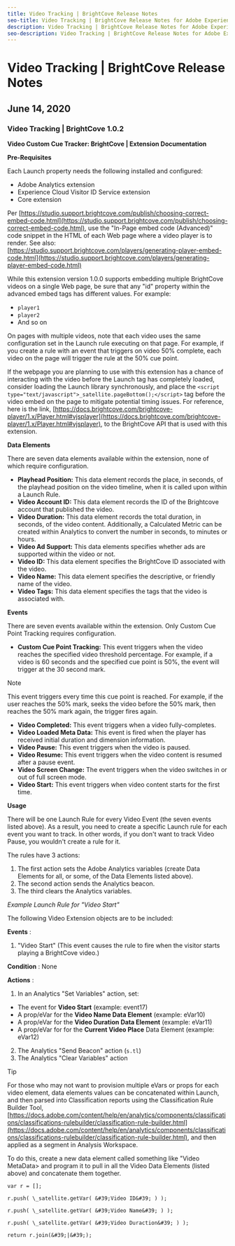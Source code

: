 ```yaml
---
title: Video Tracking | BrightCove Release Notes
seo-title: Video Tracking | BrightCove Release Notes for Adobe Experience Platform Launch
description: Video Tracking | BrightCove Release Notes for Adobe Experience Platform Launch
seo-description: Video Tracking | BrightCove Release Notes for Adobe Experience Platform Launch
---
```


# Video Tracking | BrightCove Release Notes

## June 14, 2020

### Video Tracking | BrightCove  1.0.2

**Video Custom Cue Tracker: BrightCove | Extension Documentation**

**Pre-Requisites**

Each Launch property needs the following installed and configured:

* Adobe Analytics extension
* Experience Cloud Visitor ID Service extension
* Core extension

Per [https://studio.support.brightcove.com/publish/choosing-correct-embed-code.html](https://studio.support.brightcove.com/publish/choosing-correct-embed-code.html), use the "In-Page embed code (Advanced)" code snippet in the HTML of each Web page where a video player is to render. See also: [https://studio.support.brightcove.com/players/generating-player-embed-code.html](https://studio.support.brightcove.com/players/generating-player-embed-code.html)

While this extension version 1.0.0 supports embedding multiple BrightCove videos on a single Web page, be sure that any "id" property within the advanced embed tags has different values. For example:

* `player1`
* `player2` 
* And so on

On pages with multiple videos, note that each video uses the same configuration set in the Launch rule executing on that page. For example, if you create a rule with an event that triggers on video 50% complete, each video on the page will trigger the rule at the 50% cue point.

If the webpage you are planning to use with this extension has a chance of interacting with the video before the Launch tag has completely loaded, consider loading the Launch library synchronously, and place the `<script type="text/javascript">_satellite.pageBottom();</script>` tag before the video embed on the page to mitigate potential timing issues. For reference, here is the link, [https://docs.brightcove.com/brightcove-player/1.x/Player.html#vjsplayer](https://docs.brightcove.com/brightcove-player/1.x/Player.html#vjsplayer), to the BrightCove API that is used with this extension.

**Data Elements**

There are seven data elements available within the extension, none of which require configuration.

* **Playhead Position:** This data element records the place, in seconds, of the playhead position on the video timeline, when it is called upon within a Launch Rule.
* **Video Account ID:** This data element records the ID of the Brightcove account that published the video.
* **Video Duration:** This data element records the total duration, in seconds, of the video content. Additionally, a Calculated Metric can be created within Analytics to convert the number in seconds, to minutes or hours.
* **Video Ad Support:** This data elements specifies whether ads are supported within the video or not.
* **Video ID:** This data element specifies the BrightCove ID associated with the video.
* **Video Name:** This data element specifies the descriptive, or friendly name of the video.
* **Video Tags:** This data element specifies the tags that the video is associated with.

**Events**

There are seven events available within the extension. Only Custom Cue Point Tracking requires configuration.

* **Custom Cue Point Tracking:** This event triggers when the video reaches the specified video threshold percentage. For example, if a video is 60 seconds and the specified cue point is 50%, the event will trigger at the 30 second mark.
> [!NOTE]
>
> This event triggers every time this cue point is reached. For example, if the user reaches the 50% mark, seeks the video before the 50% mark, then reaches the 50% mark again, the trigger fires again.

* **Video Completed:** This event triggers when a video fully-completes.
* **Video Loaded Meta Data:** This event is fired when the player has received initial duration and dimension information.
* **Video Pause:** This event triggers when the video is paused.
* **Video Resume:** This event triggers when the video content is resumed after a pause event.
* **Video Screen Change:** The event triggers when the video switches in or out of full screen mode.
* **Video Start:** This event triggers when video content starts for the first time.

**Usage**

There will be one Launch Rule for every Video Event (the seven events listed above). As a result, you need to create a specific Launch rule for each event you want to track. In other words, if you don't want to track Video Pause, you wouldn't create a rule for it.

The rules have 3 actions:

1. The first action sets the Adobe Analytics variables (create Data Elements for all, or some, of the Data Elements listed above).
2. The second action sends the Analytics beacon.
3. The third clears the Analytics variables.

_Example Launch Rule for "Video Start"_

The following Video Extension objects are to be included:

**Events** :

1. "Video Start" (This event causes the rule to fire when the visitor starts playing a BrightCove video.)

**Condition** : None

**Actions** :

1. In an Analytics "Set Variables" action, set:
  * The event for **Video Start** (example: event17)
  * A prop/eVar for the **Video Name Data Element** (example: eVar10)
  * A prop/eVar for the **Video Duration Data Element** (example: eVar11)
  * A prop/eVar for for the **Current Video Place** Data Element (example: eVar12)
2. The Analytics "Send Beacon" action (`s.tl`)
3. The Analytics "Clear Variables" action

> [!TIP]
> For those who may not want to provision multiple eVars or props for each video element, data elements values can be concatenated within Launch, and then parsed into Classification reports using the Classification Rule Builder Tool, [https://docs.adobe.com/content/help/en/analytics/components/classifications/classifications-rulebuilder/classification-rule-builder.html](https://docs.adobe.com/content/help/en/analytics/components/classifications/classifications-rulebuilder/classification-rule-builder.html), and then applied as a segment in Analysis Workspace.
>
> To do this, create a new data element called something like "Video MetaData> and program it to pull in all the Video Data Elements (listed above) and concatenate them together.

```
var r = [];

r.push( \_satellite.getVar( &#39;Video ID&#39; ) );

r.push( \_satellite.getVar( &#39;Video Name&#39; ) );

r.push( \_satellite.getVar( &#39;Video Duraction&#39; ) );

return r.join(&#39;|&#39;);
```
